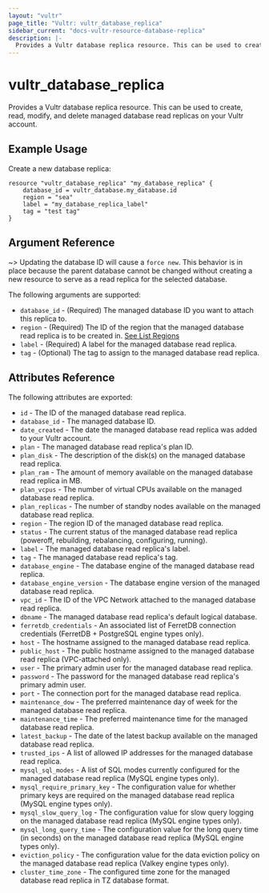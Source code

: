 ```yaml
---
layout: "vultr"
page_title: "Vultr: vultr_database_replica"
sidebar_current: "docs-vultr-resource-database-replica"
description: |-
  Provides a Vultr database replica resource. This can be used to create, read, modify, and delete managed database read replicas on your Vultr account.
---
```


# vultr_database_replica

Provides a Vultr database replica resource. This can be used to create, read, modify, and delete managed database read replicas on your Vultr account.

## Example Usage

Create a new database replica:

```hcl
resource "vultr_database_replica" "my_database_replica" {
	database_id = vultr_database.my_database.id
	region = "sea"
    label = "my_database_replica_label"
	tag = "test tag"
}
```

## Argument Reference


~> Updating the database ID will cause a `force new`. This behavior is in place because the parent database cannot be changed without creating a new resource to serve as a read replica for the selected database.

The following arguments are supported:

* `database_id` - (Required) The managed database ID you want to attach this replica to.
* `region` - (Required) The ID of the region that the managed database read replica is to be created in. [See List Regions](https://www.vultr.com/api/#operation/list-regions)
* `label` - (Required) A label for the managed database read replica.
* `tag` - (Optional) The tag to assign to the managed database read replica.

## Attributes Reference

The following attributes are exported:

* `id` - The ID of the managed database read replica.
* `database_id` - The managed database ID.
* `date_created` - The date the managed database read replica was added to your Vultr account.
* `plan` - The managed database read replica's plan ID.
* `plan_disk` - The description of the disk(s) on the managed database read replica.
* `plan_ram` - The amount of memory available on the managed database read replica in MB.
* `plan_vcpus` - The number of virtual CPUs available on the managed database read replica.
* `plan_replicas` - The number of standby nodes available on the managed database read replica.
* `region` - The region ID of the managed database read replica.
* `status` - The current status of the managed database read replica (poweroff, rebuilding, rebalancing, configuring, running).
* `label` - The managed database read replica's label.
* `tag` - The managed database read replica's tag.
* `database_engine` - The database engine of the managed database read replica.
* `database_engine_version` - The database engine version of the managed database read replica.
* `vpc_id` - The ID of the VPC Network attached to the managed database read replica.
* `dbname` - The managed database read replica's default logical database.
* `ferretdb_credentials` - An associated list of FerretDB connection credentials (FerretDB + PostgreSQL engine types only).
* `host` - The hostname assigned to the managed database read replica.
* `public_host` - The public hostname assigned to the managed database read replica (VPC-attached only).
* `user` - The primary admin user for the managed database read replica.
* `password` - The password for the managed database read replica's primary admin user.
* `port` - The connection port for the managed database read replica.
* `maintenance_dow` - The preferred maintenance day of week for the managed database read replica.
* `maintenance_time` - The preferred maintenance time for the managed database read replica.
* `latest_backup` - The date of the latest backup available on the managed database read replica.
* `trusted_ips` - A list of allowed IP addresses for the managed database read replica.
* `mysql_sql_modes` - A list of SQL modes currently configured for the managed database read replica (MySQL engine types only).
* `mysql_require_primary_key` - The configuration value for whether primary keys are required on the managed database read replica (MySQL engine types only).
* `mysql_slow_query_log` - The configuration value for slow query logging on the managed database read replica (MySQL engine types only).
* `mysql_long_query_time` - The configuration value for the long query time (in seconds) on the managed database read replica (MySQL engine types only).
* `eviction_policy` - The configuration value for the data eviction policy on the managed database read replica (Valkey engine types only).
* `cluster_time_zone` - The configured time zone for the managed database read replica in TZ database format.

